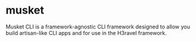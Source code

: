 # musket
Musket CLI is a framework-agnostic CLI framework designed to allow you build artisan-like CLI apps and for use in the H3ravel framework.
